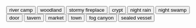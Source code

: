 <!doctype html>
<html lang="en">
<head>
  <meta charset="utf-8">
  <meta name="viewport" content="width=device-width, initial-scale=1">
  <title>Sound Board</title>
  <link rel="stylesheet" href=".soundboard.css" type="text/css">
  <script src="https://code.jquery.com/jquery-3.7.1.slim.min.js" integrity="sha256-kmHvs0B+OpCW5GVHUNjv9rOmY0IvSIRcf7zGUDTDQM8=" crossorigin="anonymous"></script>
</head>
<body>
  <div class="wrapper">
    <button class="sound" video="wJ51tp1OYMg" loop="0">river camp</button>
    <button class="sound" video="xNN7iTA57jM" loop="0">woodland</button>
    <button class="sound" video="1wrAW_mlAGE" loop="0">stormy fireplace</button>
    <button class="sound" video="lnJNkjORboc" loop="0">crypt</button>
    <button class="sound" video="dd4D8tZPfKE" loop="0">night rain</button>
    <button class="sound" video="ih4_1FyVjaY" loop="0">night swamp</button>
    <button class="sound" video="kQU5OQsb-VE" loop="0">door</button>
    <button class="sound" video="rv3Nl-Od9YU" loop="0">tavern</button>
    <button class="sound" video="Ch4rFfqd5BQ" loop="0">market</button>
    <button class="sound" video="ugLwYV1GSvo" loop="0">town</button>
    <button class="sound" video="LpElB17_qzo" loop="0">fog canyon</button>
    <button class="sound" video="ze0Rk-m0w2A" loop="0">sealed vessel</button>
    <div id="players"></div>
  </div>
  <script src=".soundboard.js"></script>
</body>
</html>
